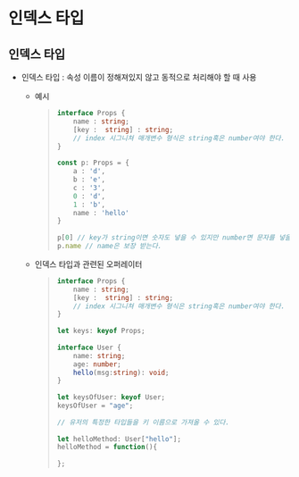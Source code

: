 # 인덱스 타입

## 인덱스 타입

* 인덱스 타입 : 속성 이름이 정해져있지 않고 동적으로 처리해야 할 때 사용
  * 예시

    > ```typescript
    > interface Props {
    >     name : string;
    >     [key :  string] : string; 
    >     // index 시그니쳐 매개변수 형식은 string혹은 number여야 한다.
    > }
    > ​
    > const p: Props = {
    >     a : 'd',
    >     b : 'e',
    >     c : '3',
    >     0 : 'd',
    >     1 : 'b',
    >     name : 'hello'
    > }
    > ​
    > p[0] // key가 string이면 숫자도 넣을 수 있지만 number면 문자를 넣을 수 없다.
    > p.name // name은 보장 받는다.
    > ```

  * 인덱스 타입과 관련된 오퍼레이터

    > ```typescript
    > interface Props {
    >     name : string;
    >     [key :  string] : string; 
    >     // index 시그니쳐 매개변수 형식은 string혹은 number여야 한다.
    > }
    > ​
    > let keys: keyof Props;
    > ​
    > interface User {
    >     name: string;
    >     age: number;
    >     hello(msg:string): void;
    > }
    > ​
    > let keysOfUser: keyof User;
    > keysOfUser = "age";
    > ​
    > // 유저의 특정한 타입들을 키 이름으로 가져올 수 있다.
    > ​
    > let helloMethod: User["hello"];
    > helloMethod = function(){
    > ​
    > };
    > ```

